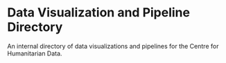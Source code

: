# Data Visualization and Pipeline Directory

An internal directory of data visualizations and pipelines for the Centre for Humanitarian Data.

